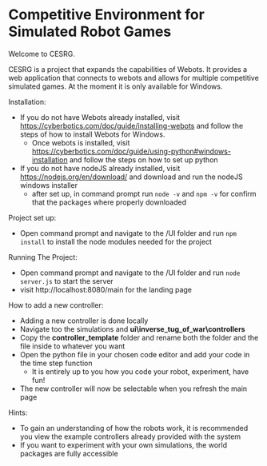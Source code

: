 # Competitive Environment for Simulated Robot Games
Welcome to CESRG. 

CESRG is a project that expands the capabilities of Webots. It provides a web application that connects to webots and allows for multiple competitive simulated games. At the moment it is only available for Windows. 


Installation:
* If you do not have Webots already installed, visit https://cyberbotics.com/doc/guide/installing-webots and follow the steps of how to install Webots for Windows. 
  * Once webots is installed, visit https://cyberbotics.com/doc/guide/using-python#windows-installation and follow the steps on how to set up python
* If you do not have nodeJS already installed, visit https://nodejs.org/en/download/ and download and run the nodeJS windows installer
  * after set up, in command prompt run ``node -v`` and ``npm -v`` for confirm that the packages where properly downloaded

Project set up:
* Open command prompt and navigate to the /UI folder and run ``npm install`` to install the node modules needed for the project

Running The Project:
* Open command prompt and navigate to the /UI folder and run ``node server.js`` to start the server
* visit http://localhost:8080/main for the landing page

How to add a new controller: 
* Adding a new controller is done locally
* Navigate too the simulations and **ui\inverse_tug_of_war\controllers** 
* Copy the **controller_template** folder and rename both the folder and the file inside to whatever you want
* Open the python file in your chosen code editor and add your code in the time step function
  * It is entirely up to you how you code your robot, experiment, have fun!
* The new controller will now be selectable when you refresh the main page

Hints:
* To gain an understanding of how the robots work, it is recommended you view the example controllers already provided with the system
* If you want to experiment with your own simulations, the world packages are fully accessible

